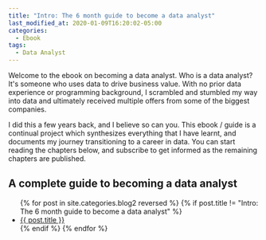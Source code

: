 ```yaml
---
title: "Intro: The 6 month guide to become a data analyst"
last_modified_at: 2020-01-09T16:20:02-05:00
categories:
  - Ebook
tags:
  - Data Analyst
---
```


Welcome to the ebook on becoming a data analyst. Who is a data analyst? It's someone who uses data to drive business value. With no prior data experience or programming background, I scrambled and stumbled my way into data and ultimately received multiple offers from some of the biggest companies.   

I did this a few years back, and I believe so can you. This ebook / guide is a continual project which synthesizes everything that I have learnt, and documents my journey transitioning to a career in data. You can start reading the chapters below, and subscribe to get informed as the remaining chapters are published. 



## A complete guide to becoming a data analyst

<ul>
  {% for post in site.categories.blog2 reversed %}
    {% if post.title != "Intro: The 6 month guide to become a data analyst" %}
    <li><a href="{{ post.url }}">{{ post.title }}</a></li>
    {% endif %}
  {% endfor %}
</ul>



